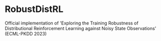 # RobustDistRL
Official implementation of 'Exploring the Training Robustness of Distributional Reinforcement Learning against Noisy State Observations' (ECML-PKDD 2023)
